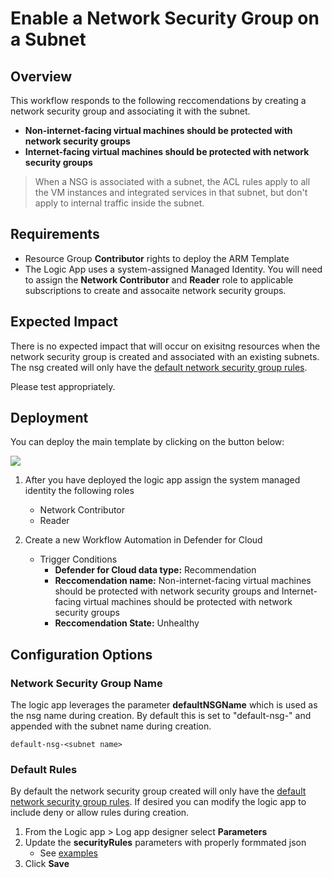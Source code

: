 

# Enable a Network Security Group on a Subnet

## Overview

This workflow responds to the following reccomendations by creating a network security group and associating it with the subnet. 
- **Non-internet-facing virtual machines should be protected with network security groups** 
- **Internet-facing virtual machines should be protected with network security groups** 

> When a NSG is associated with a subnet, the ACL rules apply to all the VM instances and integrated services in that subnet, but don't apply to internal traffic inside the subnet. 

## Requirements

- Resource Group **Contributor** rights to deploy the ARM Template
- The Logic App uses a system-assigned Managed Identity. You will need to assign the **Network Contributor** and **Reader** role to applicable subscriptions to create and assocaite network security groups. 

## Expected Impact
There is no expected impact that will occur on exisitng resources when the network security group is created and associated with an existing subnets. The nsg created will only have the [default network security group rules](https://learn.microsoft.com/azure/virtual-network/network-security-groups-overview#default-security-rules). 

Please test appropriately. 

## Deployment

You can deploy the main template by clicking on the button below:

<a href="https://portal.azure.com/#create/Microsoft.Template/uri/https%3A%2F%2Fraw.githubusercontent.com%2FAzure%2FMicrosoft-Defender-for-Cloud%2Fmain%2FWorkflow%2520automation%2FEnable-NSG-OnSubnet%2Fazuredeploy.json" target="_blank">
    <img src="https://aka.ms/deploytoazurebutton"/>
</a>

1. After you have deployed the logic app assign the system managed identity the following roles
    - Network Contributor
    - Reader
    
2. Create a new Workflow Automation in Defender for Cloud
    - Trigger Conditions
        - **Defender for Cloud data type:** Recommendation
        - **Reccomendation name:** Non-internet-facing virtual machines should be protected with network security groups and Internet-facing virtual machines should be protected with network security groups
        - **Reccomendation State:** Unhealthy

## Configuration Options

### Network Security Group Name
The logic app leverages the parameter **defaultNSGName** which is used as the nsg name during creation. By default this is set to "default-nsg-" and appended with the subnet name during creation. 

``` 
default-nsg-<subnet name>
```

### Default Rules

By default the network security group created will only have the [default network security group rules](https://learn.microsoft.com/azure/virtual-network/network-security-groups-overview#default-security-rules). If desired you can modify the logic app to include deny or allow rules during creation. 

1. From the Logic app > Log app designer select **Parameters**
2. Update the **securityRules** parameters with properly formmated json
    * See [examples](https://github.com/Azure/Microsoft-Defender-for-Cloud/blob/main/Workflow%20automation/Enable-NSG-OnSubnet/exampleRules.json)
3. Click **Save**
